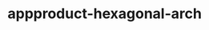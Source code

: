  # appproduct-hexagonal-arch                 
            
         
                   
   
     
     
      
   
 
